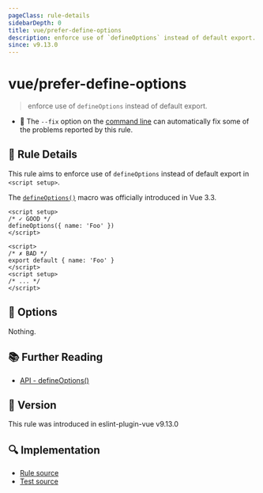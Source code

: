 ```yaml
---
pageClass: rule-details
sidebarDepth: 0
title: vue/prefer-define-options
description: enforce use of `defineOptions` instead of default export.
since: v9.13.0
---
```


# vue/prefer-define-options

> enforce use of `defineOptions` instead of default export.

- :wrench: The `--fix` option on the [command line](https://eslint.org/docs/user-guide/command-line-interface#fixing-problems) can automatically fix some of the problems reported by this rule.

## :book: Rule Details

This rule aims to enforce use of `defineOptions` instead of default export in `<script setup>`.

The [`defineOptions()`](https://vuejs.org/api/sfc-script-setup.html#defineoptions) macro was officially introduced in Vue 3.3.

<eslint-code-block fix :rules="{'vue/prefer-define-options': ['error']}">

```vue
<script setup>
/* ✓ GOOD */
defineOptions({ name: 'Foo' })
</script>
```

</eslint-code-block>

<eslint-code-block fix :rules="{'vue/prefer-define-options': ['error']}">

```vue
<script>
/* ✗ BAD */
export default { name: 'Foo' }
</script>
<script setup>
/* ... */
</script>
```

</eslint-code-block>

## :wrench: Options

Nothing.

## :books: Further Reading

- [API - defineOptions()](https://vuejs.org/api/sfc-script-setup.html#defineoptions)

## :rocket: Version

This rule was introduced in eslint-plugin-vue v9.13.0

## :mag: Implementation

- [Rule source](https://github.com/vuejs/eslint-plugin-vue/blob/master/lib/rules/prefer-define-options.js)
- [Test source](https://github.com/vuejs/eslint-plugin-vue/blob/master/tests/lib/rules/prefer-define-options.js)
